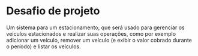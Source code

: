 # Desafio de projeto

Um sistema para um estacionamento, que será usado para gerenciar os veículos estacionados e realizar suas operações, 
como por exemplo adicionar um veículo, remover um veículo (e exibir o valor cobrado durante o período) e listar os veículos.
